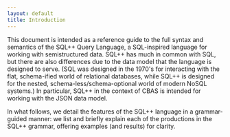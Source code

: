 ```yaml
---
layout: default
title: Introduction
---
```


This document is intended as a reference guide to the full syntax and semantics
of the SQL++ Query Language, a SQL-inspired language for working with
semistructured data. SQL++ has much in common with SQL, but there are also
differences due to the data model that the language is designed to serve. (SQL
was designed in the 1970's for interacting with the flat, schema-ified world of
relational databases, while SQL++ is designed for the nested,
schema-less/schema-optional world of modern NoSQL systems.) In particular,
SQL++ in the context of CBAS is intended for working with the JSON data model.

In what follows, we detail the features of the SQL++ language in a
grammar-guided manner: we list and briefly explain each of the productions in
the SQL++ grammar, offering examples (and results) for clarity.

